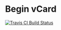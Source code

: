 # Begin vCard

[![Travis CI Build Status](http://travis-ci.org/yrgoldteeth/begin_vcard.png)](http://travis-ci.org/yrgoldteeth/begin_vcard)
